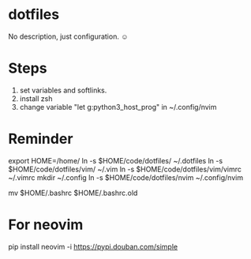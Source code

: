 # dotfiles
No description, just configuration. ☺

# Steps
 1. set variables and softlinks.
 2. install zsh
 3. change variable "let g:python3\_host\_prog" in ~/.config/nvim

# Reminder
export HOME=/home/<USER>
ln -s $HOME/code/dotfiles/ ~/.dotfiles
ln -s $HOME/code/dotfiles/vim/ ~/.vim
ln -s $HOME/code/dotfiles/vim/vimrc ~/.vimrc
mkdir ~/.config
ln -s $HOME/code/dotfiles/nvim ~/.config/nvim

mv $HOME/.bashrc $HOME/.bashrc.old

# For neovim
pip install neovim -i https://pypi.douban.com/simple


